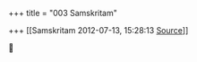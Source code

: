 +++
title = "003 Samskritam"

+++
[[Samskritam	2012-07-13, 15:28:13 [Source](https://groups.google.com/g/samskrita/c/-hxEf4u7Txk)]]





